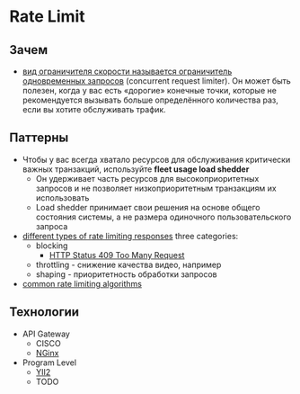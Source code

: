 # Rate Limit

## Зачем

- [вид ограничителя скорости называется ограничитель одновременных запросов](https://learn.microsoft.com/ru-ru/dotnet/architecture/microservices/implement-resilient-applications/partial-failure-strategies) (concurrent request limiter). Он может быть полезен, когда у вас есть «дорогие» конечные точки, которые не рекомендуется вызывать больше определённого количества раз, если вы хотите обслуживать трафик.

## Паттерны

- Чтобы у вас всегда хватало ресурсов для обслуживания критически важных транзакций, используйте __fleet usage load shedder__
  - Он удерживает часть ресурсов для высокоприоритетных запросов и не позволяет низкоприоритетным транзакциям их использовать
  - Load shedder принимает свои решения на основе общего состояния системы, а не размера одиночного пользовательского запроса
- [different types of rate limiting responses](https://blog.bytebytego.com/p/rate-limiting-fundamentals) three categories: 
  - blocking
    - [HTTP Status 409 Too Many Request](https://github.com/microsoft/api-guidelines/blob/vNext/Guidelines.md#142-return-codes-429-vs-503)
  - throttling - снижение качества видео, например
  - shaping - приоритетность обработки запросов
- [common rate limiting algorithms](https://blog.bytebytego.com/p/rate-limiting-fundamentals)

## Технологии

- API Gateway
  - CISCO
  - [NGinx](https://www.nginx.com/blog/microservices-march-protect-kubernetes-apis-with-rate-limiting/)
- Program Level
  - [YII2](../../technology/framework/yii2.md)
  - TODO
